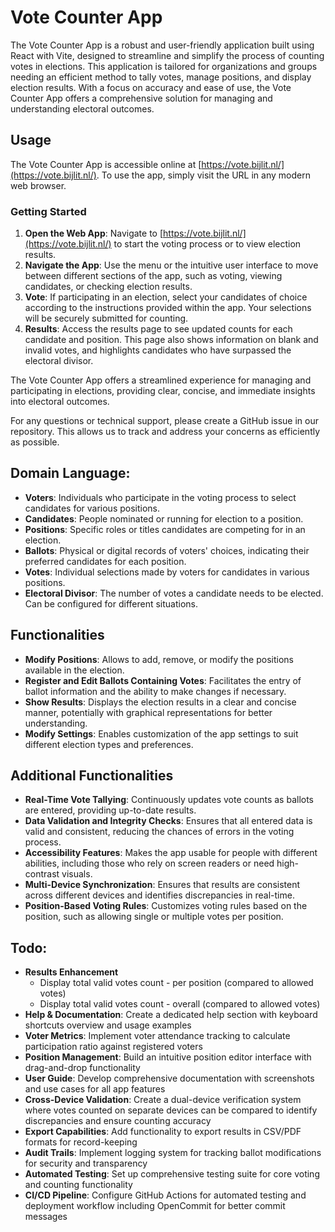 # Vote Counter App

The Vote Counter App is a robust and user-friendly application built using React with Vite, designed to streamline and
simplify the process of counting votes in elections. This application is tailored for organizations and groups needing
an efficient method to tally votes, manage positions, and display election results. With a focus on accuracy and ease of
use, the Vote Counter App offers a comprehensive solution for managing and understanding electoral outcomes.

## Usage

The Vote Counter App is accessible online at [https://vote.bijlit.nl/](https://vote.bijlit.nl/). To use the app, simply visit the URL in any modern web browser.

### Getting Started

1. **Open the Web App**: Navigate to [https://vote.bijlit.nl/](https://vote.bijlit.nl/) to start the voting process or to view election results.
2. **Navigate the App**: Use the menu or the intuitive user interface to move between different sections of the app, such as voting, viewing candidates, or checking election results.
3. **Vote**: If participating in an election, select your candidates of choice according to the instructions provided within the app. Your selections will be securely submitted for counting.
4. **Results**: Access the results page to see updated counts for each candidate and position. This page also shows information on blank and invalid votes, and highlights candidates who have surpassed the electoral divisor.

The Vote Counter App offers a streamlined experience for managing and participating in elections, providing clear, concise, and immediate insights into electoral outcomes.

For any questions or technical support, please create a GitHub issue in our repository. This allows us to track and address your concerns as efficiently as possible.


## Domain Language:

- **Voters**: Individuals who participate in the voting process to select candidates for various positions.
- **Candidates**: People nominated or running for election to a position.
- **Positions**: Specific roles or titles candidates are competing for in an election.
- **Ballots**: Physical or digital records of voters' choices, indicating their preferred candidates for each position.
- **Votes**: Individual selections made by voters for candidates in various positions.
- **Electoral Divisor**: The number of votes a candidate needs to be elected. Can be configured for different situations.

## Functionalities

- **Modify Positions**: Allows to add, remove, or modify the positions available in the election.
- **Register and Edit Ballots Containing Votes**: Facilitates the entry of ballot information and the ability to make
  changes if necessary.
- **Show Results**: Displays the election results in a clear and concise manner, potentially with graphical
  representations for better understanding.
- **Modify Settings**: Enables customization of the app settings to suit different election types and preferences.

## Additional Functionalities

- **Real-Time Vote Tallying**: Continuously updates vote counts as ballots are entered, providing up-to-date results.
- **Data Validation and Integrity Checks**: Ensures that all entered data is valid and consistent, reducing the chances
  of errors in the voting process.
- **Accessibility Features**: Makes the app usable for people with different abilities, including those who rely on
  screen readers or need high-contrast visuals.
- **Multi-Device Synchronization**: Ensures that results are consistent across different devices and identifies
  discrepancies in real-time.
- **Position-Based Voting Rules**: Customizes voting rules based on the position, such as allowing single or multiple
  votes per position.

## Todo:

- **Results Enhancement**
  - Display total valid votes count - per position (compared to allowed votes)
  - Display total valid votes count - overall (compared to allowed votes)
- **Help & Documentation**: Create a dedicated help section with keyboard shortcuts overview and usage examples
- **Voter Metrics**: Implement voter attendance tracking to calculate participation ratio against registered voters
- **Position Management**: Build an intuitive position editor interface with drag-and-drop functionality
- **User Guide**: Develop comprehensive documentation with screenshots and use cases for all app features
- **Cross-Device Validation**: Create a dual-device verification system where votes counted on separate devices can be compared to identify discrepancies and ensure counting accuracy
- **Export Capabilities**: Add functionality to export results in CSV/PDF formats for record-keeping
- **Audit Trails**: Implement logging system for tracking ballot modifications for security and transparency
- **Automated Testing**: Set up comprehensive testing suite for core voting and counting functionality
- **CI/CD Pipeline**: Configure GitHub Actions for automated testing and deployment workflow including OpenCommit for better commit messages
